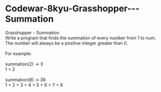 # Codewar-8kyu-Grasshopper---Summation
Grasshopper - Summation
<br>
Write a program that finds the summation of every number from 1 to num. The number will always be a positive integer greater than 0.
<br><br>
For example:
<br><br>
summation(2) -> 3
<br>
1 + 2
<br><br>
summation(8) -> 36
<br>
1 + 2 + 3 + 4 + 5 + 6 + 7 + 8
